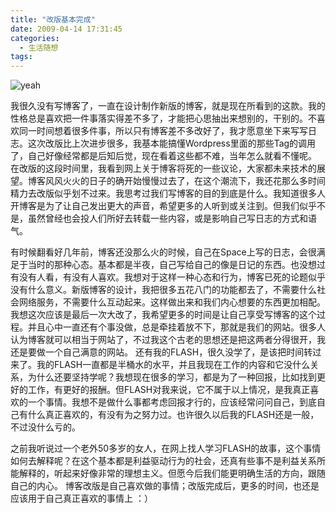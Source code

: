 ```yaml
---
title: "改版基本完成"
date: 2009-04-14 17:31:45
categories:
  - 生活随想
tags:
---
```


![yeah](../../../images/2009/yeah.jpg "yeah") 

我很久没有写博客了，一直在设计制作新版的博客，就是现在所看到的这款。我的性格总是喜欢把一件事落实得差不多了，才能把心思抽出来想别的，干别的。不喜欢同一时间想着很多件事，所以只有博客差不多改好了，我才愿意坐下来写写日志。这次改版比上次进步很多，我基本能搞懂Wordpress里面的那些Tag的调用了，自己好像经常都是后知后觉，现在看着这些都不难，当年怎么就看不懂呢。 在改版的这段时间里，我看到网上关于博客将死的一些议论，大家都未来技术的展望。博客风风火火的日子的确开始慢慢过去了，在这个潮流下，我还花那么多时间精力去改版似乎划不过来。我思考过我们写博客的目的到底是什么。我知道很多人开博客是为了让自己发出更大的声音，希望更多的人听到或关注到。但我们似乎不是，虽然曾经也会投人们所好去转载一些内容，或是影响自己写日志的方式和语气。 

有时候翻看好几年前，博客还没那么火的时候，自己在Space上写的日志，会很满足于当时的那种心态。基本都是半夜，自己写给自己的像是日记的东西。也没想过有没有人看，有没有人喜欢。我想对于这样一种心态和行为，博客已死的论题似乎没有什么意义。新版博客的设计，我把很多五花八门的功能都去了，不需要什么社会网络服务，不需要什么互动起来。这样做出来和我们内心想要的东西更加相配。 我想这次应该是最后一次大改了，我希望更多的时间是让自己享受写博客的这个过程。并且心中一直还有个事没做，总是牵挂着放不下，那就是我们的网站。很多人认为博客就可以相当于网站了，不过我这个古老的思想还是把这两者分得很开，我还是要做一个自己满意的网站。 还有我的FLASH，很久没学了，是该把时间转过来了。我的FLASH一直都是半桶水的水平，并且我现在工作的内容和它没什么关系，为什么还要坚持学呢？我想现在很多的学习，都是为了一种回报，比如找到更好的工作，有更好的报酬。但FLASH对我来说，它不属于以上情况，是我真正喜欢的一个事情。我想不是做什么事都考虑回报才行的，应该经常问问自己，到底自己有什么真正喜欢的，有没有为之努力过。也许很久以后我的FLASH还是一般，不过没什么亏的。 

之前我听说过一个老外50多岁的女人，在网上找人学习FLASH的故事，这个事情如何去解释呢？在这个基本都是利益驱动行为的社会，还真有些事不是利益关系所能解释的，听起来好像非常的理想主义。但愿今后我们能更明确生活的方向，跟随自己的内心。 博客改版是自己喜欢做的事情；改版完成后，更多的时间，也还是应该用于自己真正喜欢的事情上 ：）